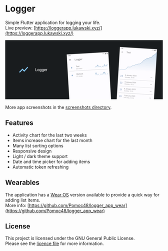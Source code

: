 # Logger

Simple Flutter application for logging your life.
\
Live preview: [https://loggerapp.lukawski.xyz/](https://loggerapp.lukawski.xyz/)

![Banner image](screenshots/banner.png)

More app screenshots in the [screenshots directory](screenshots).

## Features

- Activity chart for the last two weeks
- Items increase chart for the last month
- Many list sorting options
- Responsive design
- Light / dark theme support
- Date and time picker for adding items
- Automatic token refreshing

## Wearables

The application has a [Wear OS](https://wearos.google.com/)
version available to provide a quick way for adding list items.
\
More info: [https://github.com/Pomoc48/logger_app_wear](https://github.com/Pomoc48/logger_app_wear)

## License

This project is licensed under the GNU General Public License.
\
Please see the [licence file](LICENSE) for more information.

